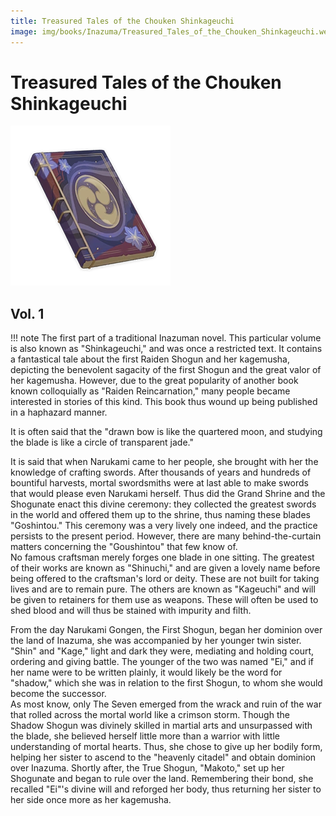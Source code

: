 ```yaml
---
title: Treasured Tales of the Chouken Shinkageuchi
image: img/books/Inazuma/Treasured_Tales_of_the_Chouken_Shinkageuchi.webp
---
```


# Treasured Tales of the Chouken Shinkageuchi

![Book Image](../../img/books/Inazuma/Treasured_Tales_of_the_Chouken_Shinkageuchi.webp)

## Vol. 1

!!! note
    The first part of a traditional Inazuman novel. This particular volume is also known as "Shinkageuchi," and was once a restricted text. It contains a fantastical tale about the first Raiden Shogun and her kagemusha, depicting the benevolent sagacity of the first Shogun and the great valor of her kagemusha. However, due to the great popularity of another book known colloquially as "Raiden Reincarnation," many people became interested in stories of this kind. This book thus wound up being published in a haphazard manner.
  
It is often said that the "drawn bow is like the quartered moon, and studying the blade is like a circle of transparent jade."  
  
It is said that when Narukami came to her people, she brought with her the knowledge of crafting swords. After thousands of years and hundreds of bountiful harvests, mortal swordsmiths were at last able to make swords that would please even Narukami herself. Thus did the Grand Shrine and the Shogunate enact this divine ceremony: they collected the greatest swords in the world and offered them up to the shrine, thus naming these blades "Goshintou." This ceremony was a very lively one indeed, and the practice persists to the present period. However, there are many behind-the-curtain matters concerning the "Goushintou" that few know of.  
No famous craftsman merely forges one blade in one sitting. The greatest of their works are known as "Shinuchi," and are given a lovely name before being offered to the craftsman's lord or deity. These are not built for taking lives and are to remain pure. The others are known as "Kageuchi" and will be given to retainers for them use as weapons. These will often be used to shed blood and will thus be stained with impurity and filth.  
  
From the day Narukami Gongen, the First Shogun, began her dominion over the land of Inazuma, she was accompanied by her younger twin sister. "Shin" and "Kage," light and dark they were, mediating and holding court, ordering and giving battle. The younger of the two was named "Ei," and if her name were to be written plainly, it would likely be the word for "shadow," which she was in relation to the first Shogun, to whom she would become the successor.  
As most know, only The Seven emerged from the wrack and ruin of the war that rolled across the mortal world like a crimson storm. Though the Shadow Shogun was divinely skilled in martial arts and unsurpassed with the blade, she believed herself little more than a warrior with little understanding of mortal hearts. Thus, she chose to give up her bodily form, helping her sister to ascend to the "heavenly citadel" and obtain dominion over Inazuma. Shortly after, the True Shogun, "Makoto," set up her Shogunate and began to rule over the land. Remembering their bond, she recalled "Ei"'s divine will and reforged her body, thus returning her sister to her side once more as her kagemusha.